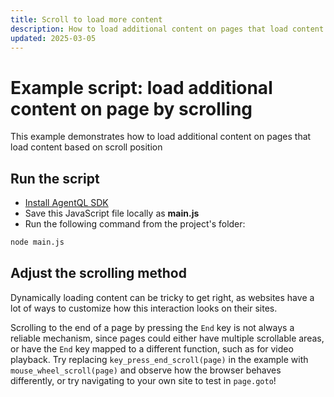 ```yaml
---
title: Scroll to load more content
description: How to load additional content on pages that load content based on scroll position (aka 'infinite scroll').
updated: 2025-03-05
---
```


# Example script: load additional content on page by scrolling

This example demonstrates how to load additional content on pages that load content based on scroll position

## Run the script

- [Install AgentQL SDK](https://docs.agentql.com/installation/sdk-installation)
- Save this JavaScript file locally as **main.js**
- Run the following command from the project's folder:

```bash
node main.js
```

## Adjust the scrolling method

Dynamically loading content can be tricky to get right, as websites have a lot of ways to customize how this interaction looks on their sites.

Scrolling to the end of a page by pressing the `End` key is not always a reliable mechanism, since pages could either have multiple scrollable areas, or have the `End` key mapped to a different function, such as for video playback. Try replacing `key_press_end_scroll(page)` in the example with `mouse_wheel_scroll(page)` and observe how the browser behaves differently, or try navigating to your own site to test in `page.goto`!
